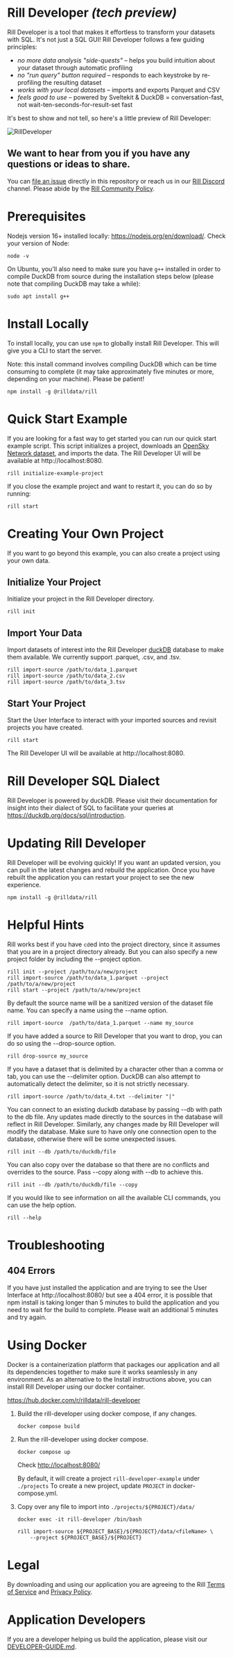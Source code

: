 # Rill Developer **_(tech preview)_**

Rill Developer is a tool that makes it effortless to transform your datasets with SQL. It's not just a SQL GUI! Rill Developer follows a few guiding principles:

- _no more data analysis "side-quests"_ – helps you build intuition about your dataset through automatic profiling
- _no "run query" button required_ – responds to each keystroke by re-profiling the resulting dataset
- _works with your local datasets_ – imports and exports Parquet and CSV
- _feels good to use_ – powered by Sveltekit & DuckDB = conversation-fast, not wait-ten-seconds-for-result-set fast

It's best to show and not tell, so here's a little preview of Rill Developer:

![RillDeveloper](https://user-images.githubusercontent.com/5587788/160640657-2b68a230-9dcb-4236-a6c8-df5263c33443.gif)

## We want to hear from you if you have any questions or ideas to share.

You can [file an issue](https://github.com/rilldata/rill-developer/issues/new/choose) directly in this repository or reach us in our [Rill Discord](https://bit.ly/3unvA05) channel. Please abide by the [Rill Community Policy](https://github.com/rilldata/rill-developer/blob/main/COMMUNITY-POLICY.md).

# Prerequisites

Nodejs version 16+ installed locally: https://nodejs.org/en/download/. Check your version of Node:

```
node -v
```

On Ubuntu, you'll also need to make sure you have `g++` installed in order to compile DuckDB from source during the installation steps below (please note that compiling DuckDB may take a while):

```
sudo apt install g++
```

# Install Locally

To install locally, you can use `npm` to globally install Rill Developer. This will give you a CLI to start the server. 

Note: this install command involves compiling DuckDB which can be time consuming to complete (it may take approximately five minutes or more, depending on your machine). Please be patient!

```
npm install -g @rilldata/rill
```

# Quick Start Example

If you are looking for a fast way to get started you can run our quick start example script. This script initializes a project, downloads an [OpenSky Network dataset](https://zenodo.org/record/6325961#.YjDFvhDMI0Q), and imports the data. The Rill Developer UI will be available at http://localhost:8080.

```
rill initialize-example-project
```

If you close the example project and want to restart it, you can do so by running:

```
rill start
```

# Creating Your Own Project

If you want to go beyond this example, you can also create a project using your own data.

## Initialize Your Project

Initialize your project in the Rill Developer directory.

```
rill init
```

## Import Your Data

Import datasets of interest into the Rill Developer [duckDB](https://duckdb.org/docs/sql/introduction) database to make them available. We currently support .parquet, .csv, and .tsv.

```
rill import-source /path/to/data_1.parquet
rill import-source /path/to/data_2.csv
rill import-source /path/to/data_3.tsv
```

## Start Your Project

Start the User Interface to interact with your imported sources and revisit projects you have created.

```
rill start
```

The Rill Developer UI will be available at http://localhost:8080.

# Rill Developer SQL Dialect

Rill Developer is powered by duckDB. Please visit their documentation for insight into their dialect of SQL to facilitate your queries at https://duckdb.org/docs/sql/introduction.

# Updating Rill Developer

Rill Developer will be evolving quickly! If you want an updated version, you can pull in the latest changes and rebuild the application. Once you have rebuilt the application you can restart your project to see the new experience.

```
npm install -g @rilldata/rill
```

# Helpful Hints

Rill works best if you have `cd`ed into the project directory, since it assumes that you are in a project directory already. But you can also specify a new project folder by including the --project option.

```
rill init --project /path/to/a/new/project
rill import-source /path/to/data_1.parquet --project /path/to/a/new/project
rill start --project /path/to/a/new/project
```

By default the source name will be a sanitized version of the dataset file name. You can specify a name using the --name option.

```
rill import-source  /path/to/data_1.parquet --name my_source
```

If you have added a source to Rill Developer that you want to drop, you can do so using the --drop-source option.

```
rill drop-source my_source
```

If you have a dataset that is delimited by a character other than a comma or tab, you can use the --delimiter option. DuckDB can also attempt to automatically detect the delimiter, so it is not strictly necessary.

```
rill import-source /path/to/data_4.txt --delimiter "|"
```

You can connect to an existing duckdb database by passing --db with path to the db file.
Any updates made directly to the sources in the database will reflect in Rill Developer.
Similarly, any changes made by Rill Developer will modify the database.
Make sure to have only one connection open to the database, otherwise there will be some unexpected issues.

```
rill init --db /path/to/duckdb/file
```

You can also copy over the database so that there are no conflicts and overrides to the source.
Pass --copy along with --db to achieve this.

```
rill init --db /path/to/duckdb/file --copy
```

If you would like to see information on all the available CLI commands, you can use the help option.

```
rill --help
```

# Troubleshooting

## 404 Errors

If you have just installed the application and are trying to see the User Interface at http://localhost:8080/ but see a 404 error, it is possible that npm install is taking longer than 5 minutes to build the application and you need to wait for the build to complete. Please wait an additional 5 minutes and try again.

# Using Docker

Docker is a containerization platform that packages our application and all its dependencies together to make sure it works seamlessly in any environment. As an alternative to the Install instructions above, you can install Rill Developer using our docker container.

https://hub.docker.com/r/rilldata/rill-developer

1. Build the rill-developer using docker compose, if any changes.

   ```
   docker compose build
   ```

1. Run the rill-developer using docker compose.

   ```
   docker compose up
   ```

   Check [http://localhost:8080/](http://localhost:8080/)

   By default, it will create a project `rill-developer-example` under `./projects`
   To create a new project, update `PROJECT` in docker-compose.yml.

1. Copy over any file to import into `./projects/${PROJECT}/data/`

   ```
   docker exec -it rill-developer /bin/bash

   rill import-source ${PROJECT_BASE}/${PROJECT}/data/<fileName> \
       --project ${PROJECT_BASE}/${PROJECT}
   ```

# Legal

By downloading and using our application you are agreeing to the Rill [Terms of Service](https://www.rilldata.com/legal/tos) and [Privacy Policy](https://www.rilldata.com/legal/privacy).

# Application Developers

If you are a developer helping us build the application, please visit our [DEVELOPER-GUIDE.md](https://github.com/rilldata/rill-developer/blob/main/DEVELOPER-GUIDE.md).
